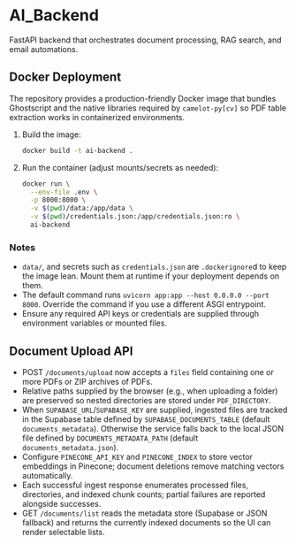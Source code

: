 # AI_Backend

FastAPI backend that orchestrates document processing, RAG search, and email automations.

## Docker Deployment

The repository provides a production-friendly Docker image that bundles Ghostscript and the native
libraries required by `camelot-py[cv]` so PDF table extraction works in containerized environments.

1. Build the image:
   ```bash
   docker build -t ai-backend .
   ```
2. Run the container (adjust mounts/secrets as needed):
   ```bash
   docker run \
     --env-file .env \
     -p 8000:8000 \
     -v $(pwd)/data:/app/data \
     -v $(pwd)/credentials.json:/app/credentials.json:ro \
     ai-backend
   ```

### Notes
- `data/`, and secrets such as `credentials.json` are `.dockerignore`d to keep
  the image lean. Mount them at runtime if your deployment depends on them.
- The default command runs `uvicorn app:app --host 0.0.0.0 --port 8000`. Override the command if you use a different ASGI entrypoint.
- Ensure any required API keys or credentials are supplied through environment variables or mounted files.

## Document Upload API

- POST `/documents/upload` now accepts a `files` field containing one or more PDFs or ZIP archives of PDFs.
- Relative paths supplied by the browser (e.g., when uploading a folder) are preserved so nested directories are stored under `PDF_DIRECTORY`.
- When `SUPABASE_URL`/`SUPABASE_KEY` are supplied, ingested files are tracked in the Supabase table defined by `SUPABASE_DOCUMENTS_TABLE` (default `documents_metadata`). Otherwise the service falls back to the local JSON file defined by `DOCUMENTS_METADATA_PATH` (default `documents_metadata.json`).
- Configure `PINECONE_API_KEY` and `PINECONE_INDEX` to store vector embeddings in Pinecone; document deletions remove matching vectors automatically.
- Each successful ingest response enumerates processed files, directories, and indexed chunk counts; partial failures are reported alongside successes.
- GET `/documents/list` reads the metadata store (Supabase or JSON fallback) and returns the currently indexed documents so the UI can render selectable lists.
